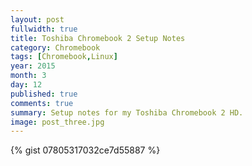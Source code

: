 ```yaml
---
layout: post
fullwidth: true
title: Toshiba Chromebook 2 Setup Notes
category: Chromebook
tags: [Chromebook,Linux]
year: 2015
month: 3
day: 12
published: true
comments: true
summary: Setup notes for my Toshiba Chromebook 2 HD.
image: post_three.jpg
---
```


{% gist 07805317032ce7d55887 %}
